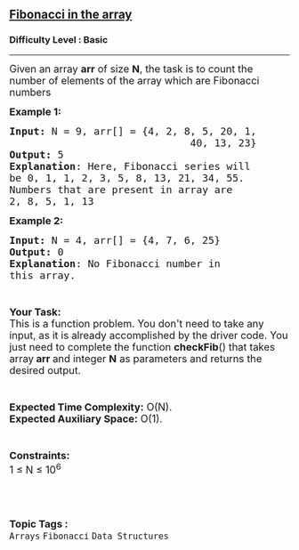 <h2><a href="https://www.geeksforgeeks.org/problems/fibonacci-in-the-array5817/1">Fibonacci in the array</a></h2><h3>Difficulty Level : Basic</h3><hr><div class="problems_problem_content__Xm_eO"><p><span style="font-size:18px">Given an array <strong>arr</strong> of size <strong>N</strong>, the task is to count the number of elements of the array which are Fibonacci numbers</span></p>

<p><span style="font-size:18px"><strong>Example 1:</strong></span></p>

<pre><span style="font-size:18px"><strong>Input: </strong>N = 9, arr[] = {4, 2, 8, 5, 20, 1, 
                              40, 13, 23}
<strong>Output:</strong> 5
<strong>Explanation</strong>: Here, Fibonacci series will 
be 0, 1, 1, 2, 3, 5, 8, 13, 21, 34, 55. 
Numbers that are present in array are 
2, 8, 5, 1, 13</span></pre>

<p><span style="font-size:18px"><strong>Example 2:</strong></span></p>

<pre><span style="font-size:18px"><strong>Input: </strong>N = 4, arr[] = {4, 7, 6, 25} 
<strong>Output:</strong> 0
<strong>Explanation</strong>: No Fibonacci number in 
this array.</span></pre>

<p>&nbsp;</p>

<p><span style="font-size:18px"><strong>Your Task:</strong><br>
This is a function problem. You don't need to take any input, as it is already accomplished by the driver code. You just need to complete the function <strong>checkFib</strong>() that takes<strong> </strong>array<strong> arr </strong>and integer <strong>N</strong>&nbsp;as parameters and returns the desired output.</span></p>

<p>&nbsp;</p>

<p><span style="font-size:18px"><strong>Expected Time Complexity:</strong> O(N).<br>
<strong>Expected Auxiliary Space:</strong> O(1).</span></p>

<p>&nbsp;</p>

<p><span style="font-size:18px"><strong>Constraints:</strong><br>
1 ≤ N ≤ 10<sup>6</sup></span></p>

<p>&nbsp;</p>
</div><br><p><span style=font-size:18px><strong>Topic Tags : </strong><br><code>Arrays</code>&nbsp;<code>Fibonacci</code>&nbsp;<code>Data Structures</code>&nbsp;